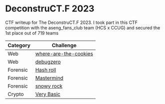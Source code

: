 # DeconstruCT.F 2023
CTF writeup for The DeconstruCT.F 2023. I took part in this CTF competition with the aseng_fans_club team (HCS x CCUG) and secured the 1st place out of 719 teams

| Category | Challenge |
| --- | --- |
| Web | [where-are-the-cookies](/DeconstruCT.F%202023/where-are-the-cookies/)
| Web | [debugzero](/DeconstruCT.F%202023/debugzero/)
| Forensic | [Hash roll](/DeconstruCT.F%202023/Hash%20roll/)
| Forensic | [Mastermind](/DeconstruCT.F%202023/Mastermind/)
| Forensic | [snowy rock](/DeconstruCT.F%202023/snowy%20rock/)
| Crypto | [Very Basic](/DeconstruCT.F%202023/Very%20Basic/)